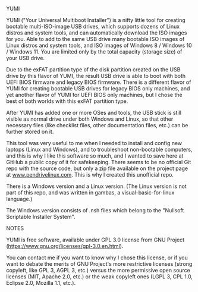 YUMI

YUMI ("Your Universal Multiboot Installer") is a nifty little tool for creating bootable multi-ISO-image USB drives, which supports dozens of Linux distros and system tools, and can automatically download the ISO images for you. Able to add to the same USB drive many bootable ISO images of Linux distros and system tools, and ISO images of Windows 8 / Windows 10 / Windows 11. You are limited only by the total capacity (storage size) of your USB drive.

Due to the exFAT partition type of the disk partition created on the USB drive by this flavor of YUMI, the result USB drive is able to boot with both UEFI BIOS firmware and legacy BIOS firmware. There is a different flavor of YUMI for creating bootable USB drives for legacy BIOS only machines, and yet another flavor of YUMI for UEFI BIOS only machines, but I chose the best of both worlds with this exFAT partition type.

After YUMI has added one or more OSes and tools, the USB stick is still visible as normal drive under both Windows and Linux, so that other necessary files (like checklist files, other documentation files, etc.) can be further stored on it.

This tool was very useful to me when I needed to install and config new laptops (Linux and Windows), and to troubleshoot non-bootable computers, and this is why I like this software so much, and I wanted to save here at GitHub a public copy of it for safekeeping. There seems to be no official Git repo with the source code, but only a zip file available on the project page at www.pendrivelinux.com. This is why I created this unofficial repo. 

There is a Windows version and a Linux version. (The Linux version is not part of this repo, and was written in gambas, a visual-basic-for-linux language.)

The Windows version consists of .nsh files which belong to the "Nullsoft Scriptable Installer System".


NOTES

YUMI is free software, available under GPL 3.0 license from GNU Project (https://www.gnu.org/licenses/gpl-3.0.en.html).

You can contact me if you want to know why I chose this license, or if you want to debate the merits of GNU Project's more restrictive licenses (strong copyleft, like GPL 3, AGPL 3, etc.) versus the more permissive open source licenses (MIT, Apache 2.0, etc.) or the weak copyleft ones (LGPL 3, CPL 1.0, Eclipse 2.0, Mozilla 1.1, etc.).
